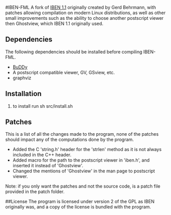 #IBEN-FML
A fork of [IBEN 1.1](https://sourceforge.net/projects/iben/) originally created by Gerd Behrmann, with patches allowing compilation on modern Linux distributions, as well as other small improvements such as the ability to choose another postscript viewer then Ghostview, which IBEN 1.1 originally used.

## Dependencies
The following dependencies should be installed before compiling IBEN-FML.

+ [BuDDy](https://sourceforge.net/projects/buddy/)
+ A postscript compatible viewer, GV, GSview, etc.
+ graphviz 

## Installation

1. to install run sh src/install.sh

## Patches
This is a list of all the changes made to the program, none of the patches should impact any of the computations done by the program.

+ Added the C 'string.h' header for the 'strlen' method as it is not always included in the C++ header.
+ Added macro for the path to the postscript viewer in 'iben.h', and inserted it instead of 'Ghostview'.
+ Changed the mentions of 'Ghostview' in the man page to postscript viewer.

Note: if you only want the patches and not the source code, is a patch file provided in the patch folder.

##License
The program is licensed under version 2 of the GPL as IBEN originally was, and a copy of the license is bundled with the program. 
